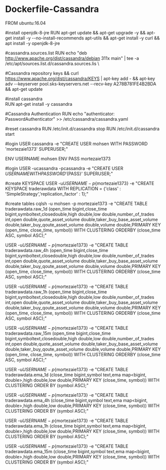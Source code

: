# Dockerfile-Cassandra

FROM ubuntu:16.04

#install openjdk-8-jre
RUN apt-get update && apt-get upgrade -y && apt-get install -y --no-install-recommends apt-utils && apt-get install -y curl && apt install -y openjdk-8-jre

#cassandra.sources.list
RUN echo "deb http://www.apache.org/dist/cassandra/debian 311x main" | tee -a /etc/apt/sources.list.d/cassandra.sources.lis \ 

#Cassandra repository keys
  && curl https://www.apache.org/dist/cassandra/KEYS | apt-key add -  && apt-key adv --keyserver pool.sks-keyservers.net --recv-key A278B781FE4B2BDA &&  apt-get update
  
#install cassandra    
RUN apt-get install -y cassandra

#Cassandra Authentication
RUN  echo "authenticator: PasswordAuthenticator" >> /etc/cassandra/cassandra.yaml

#reset cassandra
RUN /etc/init.d/cassandra stop
RUN /etc/init.d/cassandra start


#login
USER cassandra -e "CREATE USER mohsen WITH PASSWORD 'mortezaie1373' SUPERUSER;"
    
ENV USERNAME mohsen
ENV PASS mortezaie1373

#login
USER -ucassandra -pcassandra -e "CREATE USER ${USERNAME} WITH PASSWORD '${PASS}' SUPERUSER;"

#create KEYSPACE
USER -u${USERNAME} -p${mortezaie1373} -e "CREATE KEYSPACE traderawdata WITH REPLICATION = {'class' : 'SimpleStrategy','replication_factor' : 1};"

#create tables
cqlsh -u mohsen -p mortezaie1373 -e "CREATE TABLE traderawdata.raw_1d (open_time bigint,close_time bigint,symboltext,closedouble,high double,low double,number_of_trades int,open double,quote_asset_volume double,taker_buy_base_asset_volume double,taker_buy_qoute_asset_volume double,volume double,PRIMARY KEY (open_time, close_time, symbol)) WITH CLUSTERING ORDERBY (close_time ASC, symbol ASC);"

USER -u${USERNAME} -p${mortezaie1373} -e "CREATE TABLE traderawdata.raw_4h (open_time bigint,close_time bigint,symboltext,closedouble,high double,low double,number_of_trades int,open double,quote_asset_volume double,taker_buy_base_asset_volume double,taker_buy_qoute_asset_volume double,volume double,PRIMARY KEY (open_time, close_time, symbol)) WITH CLUSTERING ORDERBY (close_time ASC, symbol ASC);"

USER -u${USERNAME} -p${mortezaie1373} -e "CREATE TABLE traderawdata.raw_1h (open_time bigint,close_time bigint,symboltext,closedouble,high double,low double,number_of_trades int,open double,quote_asset_volume double,taker_buy_base_asset_volume double,taker_buy_qoute_asset_volume double,volume double,PRIMARY KEY (open_time, close_time, symbol)) WITH CLUSTERING ORDERBY (close_time ASC, symbol ASC);"

USER -u${USERNAME} -p${mortezaie1373} -e "CREATE TABLE traderawdata.raw_15m (open_time bigint,close_time bigint,symboltext,closedouble,high double,low double,number_of_trades int,open double,quote_asset_volume double,taker_buy_base_asset_volume double,taker_buy_qoute_asset_volume double,volume double,PRIMARY KEY (open_time, close_time, symbol)) WITH CLUSTERING ORDERBY (close_time ASC, symbol ASC);"



USER -u${USERNAME} -p${mortezaie1373} -e "CREATE TABLE traderawdata.ema_1d (close_time bigint,symbol text,ema map<bigint, double>,high double,low double,PRIMARY KEY (close_time, symbol)) WITH CLUSTERING ORDER BY (symbol ASC);"

USER -u${USERNAME} -p${mortezaie1373} -e "CREATE TABLE traderawdata.ema_4h (close_time bigint,symbol text,ema map<bigint, double>,high double,low double,PRIMARY KEY (close_time, symbol)) WITH CLUSTERING ORDER BY (symbol ASC);"

USER -u${USERNAME} -p${mortezaie1373} -e "CREATE TABLE traderawdata.ema_1h (close_time bigint,symbol text,ema map<bigint, double>,high double,low double,PRIMARY KEY (close_time, symbol)) WITH CLUSTERING ORDER BY (symbol ASC);"

USER -u${USERNAME} -p${mortezaie1373} -e "CREATE TABLE traderawdata.ema_15m (close_time bigint,symbol text,ema map<bigint, double>,high double,low double,PRIMARY KEY (close_time, symbol)) WITH CLUSTERING ORDER BY (symbol ASC);"
